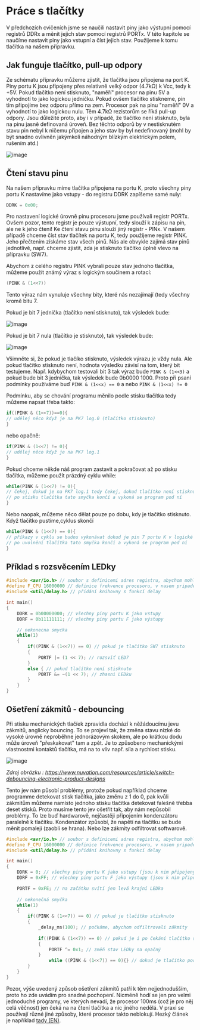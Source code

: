 # Práce s tlačítky

V předchozích cvičeních jsme se naučili nastavit piny jako výstupní pomocí registrů DDRx a měnit jejich stav pomocí registrů PORTx. V této kapitole se naučíme nastavit piny jako vstupní a číst jejich stav. Použijeme k tomu tlačítka na našem přípravku.

## Jak funguje tlačítko, pull-up odpory
Ze schématu přípravku můžeme zjistit, že tlačítka jsou připojena na port K. Piny portu K jsou připojeny přes relativně velký odpor (4.7kΩ) k Vcc, tedy k +5V. Pokud tlačítko není stisknuto, "naměří" procesor na pinu 5V a vyhodnotí to jako logickou jedničku. 
Pokud ovšem tlačítko stiskneme, pin tím připojíme bez odporu přímo na zem. Procesor pak na pinu "naměří" 0V a vyhodnotí to jako logickou nulu. Těm 4.7kΩ rezistorům se říká pull-up odpory. Jsou důležité proto, aby i v případě, že tlačítko není stisknuto, byla na pinu jasně definovaná úroveň. Bez těchto odporů by v nestisknutém stavu pin nebyl k ničemu připojen a jeho stav by byl nedefinovaný (mohl by být snadno ovlivněn jakýmkoli náhodným blízkým elektrickým polem, rušením atd.)

![image](https://github.com/user-attachments/assets/6151bb0e-39b5-4151-88ce-77ba36529f5d)


## Čtení stavu pinu

Na našem přípravku míme tlačítka připojena na portu K, proto všechny piny portu K nastavíme jako vstupy - do registru DDRK zapíšeme samé nuly:

 ```c
DDRK = 0x00;
```

Pro nastavení logické úrovně pinu procesoru jsme používali registr PORTx. Ovšem pozor, tento registr je pouze výstupní, tedy slouží k zápisu na pin, ale ne k jeho čtení! Ke čtení stavu pinu slouží jiný registr - PINx. V našem případě chceme číst stav tlačítek na portu K, tedy použijeme registr PINK. Jeho přečtením získáme stav všech pinů. Nás ale obvykle zajímá stav pinů jednotlivě, např. chceme zjistit, zda je stisknuto tlačítko úplně vlevo na přípravku (SW7).

Abychom z celého registru PINK vybrali pouze stav jednoho tlačítka, můžeme použít známý výraz s logickým součinem a rotací:

 ```c
(PINK & (1<<7))
```

Tento výraz nám vynuluje všechny bity, které nás nezajímají (tedy všechny kromě bitu 7.

Pokud je bit 7 jednička (tlačítko není stisknuto), tak výsledek bude:

![image](https://github.com/user-attachments/assets/db1853ff-8b55-4edf-9e26-98cb1f7b5c27)

Pokud je bit 7 nula (tlačítko je stisknuto), tak výsledek bude:

![image](https://github.com/user-attachments/assets/da47d9f7-70a0-4cb3-bc16-10656fd655df)

Všimněte si, že pokud je tlačíko stisknuto, výsledek výrazu je vždy nula. Ale pokud tlačítko stisknuto není, hodnota výsledku závisí na tom, který bit testujeme. Např. kdybychom testovali bit 3 tak výraz bude ```PINK & (1<<3)``` a pokud bude bit 3 jednička, tak výsledek bude 0b0000 1000. Proto při psaní podmínky používáme buď ```PINK & (1<<x) == 0``` a nebo ```PINK & (1<<x) != 0```

Podmínku, aby se chování programu měnilo podle stisku tlačítka tedy můžeme napsat třeba takto:

 ```c
if((PINK & (1<<7))==0){ 
// udělej něco když je na PK7 log.0 (tlačítko stisknuto)       
}  
```

nebo opačně:

 ```c
if(PINK & (1<<7) != 0){ 
// udělej něco když je na PK7 log.1 
}
```


Pokud chceme někde náš program zastavit a pokračovat až po stisku tlačítka, můžeme použít prázdný cyklu while:

 ```c
while(PINK & (1<<7) != 0){ 
// čekej, dokud je na PK7 log.1 tedy čekej, dokud tlačítko není stisknuto
// po stisku tlačítka tato smyčka končí a vykoná se program pod ní
}
```

Nebo naopak, můžeme něco dělat pouze po dobu, kdy je tlačítko stisknuto. Když tlačítko pustíme,cyklus skončí

 ```c
while(PINK & (1<<7) == 0){ 
// příkazy v cyklu se budou vykonávat dokud je pin 7 portu K v logické nule (tlačítko stisknuto)
// po uvolnění tlačítka tato smyčka končí a vykoná se program pod ní
}
```

## Příklad s rozsvěcením LEDky

```c
#include <avr/io.h> // soubor s definicemi adres registru, abychom mohli používat symbolické názvy jako "PORTB" namísto číselné adresy registru
#define F_CPU 16000000 // definice frekvence procesoru, v nasem pripade 16MHz aby správně fungovala funkce delay
#include <util/delay.h> // přidání knihovny s funkcí delay

int main()
{
	DDRK = 0b00000000; // všechny piny portu K jako vstupy
	DDRF = 0b11111111; // všechny piny portu F jako výstupy

	// nekonecna smycka
	while(1)
	{
		if((PINK & (1<<7)) == 0) // pokud je tlačítko SW7 stisknuto
		{
			PORTF |= (1 << 7); // rozsviť LED7
		}
		else { // pokud tlačítko není stisknuto
			PORTF &= ~(1 << 7); // zhasni LEDku
		}
	}
}

```

 
## Ošetření zákmitů - debouncing
Při stisku mechanických tlačíek zpravidla dochází k něžádoucímu jevu zákmitů, anglicky bouncing. To se projeví tak, že změna stavu nízké do vysoké úrovně neproběhne jednorázovým skokem, ale po krátkou dodu může úroveň "přeskakovat" tam a zpět. Je to způsobeno mechanickými vlastnostmi kontaktů tlačítka, má na to vliv např. síla a rychlost stisku. 

![image](https://www.nuvation.com/sites/default/files/blog/Switch%20Debouncing%20for%20Electronic%20Product%20Designs/Switch_Debouncing_Circuit_Waveform.jpg)

*Zdroj obrázku : https://www.nuvation.com/resources/article/switch-debouncing-electronic-product-designs*

Tento jev nám působí problémy, protože pokud například chceme programme detekovat stisk tlačítka, jako změnu z 1 do 0, pak kvůli zákmitům můžeme namísto jednoho stisku tlačítka detekovat falešně třebba deset stisků. Proto musíme tento jev ošetřit tak, aby nám nepůsobil problémy. To lze buď hardwarově, nejčastěji připojením kondenzátoru paralelně k tlačítku. Kondenzátor způsobí, že napětí na tlačítku se bude měnit pomaleji (zaoblí se hrana). Nebo lze zákmity odfiltrovat softwarově.

```c
#include <avr/io.h> // soubor s definicemi adres registru, abychom mohli používat symbolické názvy jako "PORTB" namísto číselné adresy registru
#define F_CPU 16000000 // definice frekvence procesoru, v nasem pripade 16MHz aby správně fungovala funkce delay
#include <util/delay.h> // přidání knihovny s funkcí delay

int main()
{
	DDRK = 0; // všechny piny portu K jako vstupy (jsou k nim připojeny LEDky)
	DDRF = 0xFF; // všechny piny portu F jako výstupy (jsou k nim připojena tlačítka)

	PORTF = 0xFE; // na začátku svítí jen levá krajní LEDka
	
	// nekonečná smyčka
	while(1)
	{
		if((PINK & (1<<7)) == 0) // pokud je tlačítko stisknuto
		{
			_delay_ms(100); // počkáme, abychom odfiltrovali zákmity
			
			if((PINK & (1<<7)) == 0) // pokud je i po čekání tlačítko stisknuto
			{
				PORTF ^= 0x1; // změň stav LEDky na opačný 
			}
				while ((PINK & (1<<7)) == 0){} // dokud je tlačítko pořád stisknuto, budeme čekat
		}
	}
}
```

Pozor, výše uvedený způsob ošetření zákmitů patří k těm nejjednodušším, proto ho zde uvádím pro snadné pochopení. Nicméně hodí se jen pro velmi jednoduché programy, ve kterých nevadí, že procesor 100ms (což je pro něj celá věčnost) jen čeká na na čtení tlačítka a nic jiného nedělá. V praxi se používají různé jiné způsoby, které procesor takto neblokují. Hezký článek je například [tady (EN)](https://makeabilitylab.github.io/physcomp/arduino/debouncing.html).
